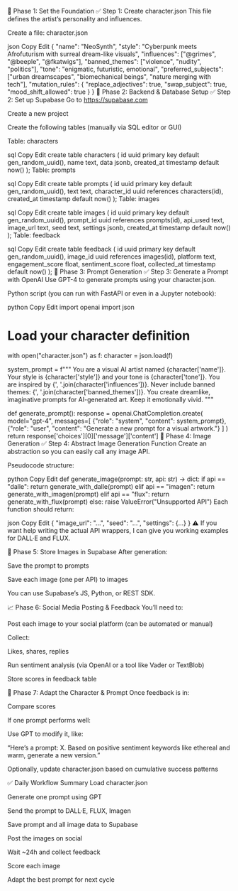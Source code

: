 🧱 Phase 1: Set the Foundation
✅ Step 1: Create character.json
This file defines the artist’s personality and influences.

Create a file: character.json

json
Copy
Edit
{
  "name": "NeoSynth",
  "style": "Cyberpunk meets Afrofuturism with surreal dream-like visuals",
  "influences": ["@grimes", "@beeple", "@fkatwigs"],
  "banned_themes": ["violence", "nudity", "politics"],
  "tone": "enigmatic, futuristic, emotional",
  "preferred_subjects": ["urban dreamscapes", "biomechanical beings", "nature merging with tech"],
  "mutation_rules": {
    "replace_adjectives": true,
    "swap_subject": true,
    "mood_shift_allowed": true
  }
}
🧰 Phase 2: Backend & Database Setup
✅ Step 2: Set up Supabase
Go to https://supabase.com

Create a new project

Create the following tables (manually via SQL editor or GUI)

Table: characters

sql
Copy
Edit
create table characters (
  id uuid primary key default gen_random_uuid(),
  name text,
  data jsonb,
  created_at timestamp default now()
);
Table: prompts

sql
Copy
Edit
create table prompts (
  id uuid primary key default gen_random_uuid(),
  text text,
  character_id uuid references characters(id),
  created_at timestamp default now()
);
Table: images

sql
Copy
Edit
create table images (
  id uuid primary key default gen_random_uuid(),
  prompt_id uuid references prompts(id),
  api_used text,
  image_url text,
  seed text,
  settings jsonb,
  created_at timestamp default now()
);
Table: feedback

sql
Copy
Edit
create table feedback (
  id uuid primary key default gen_random_uuid(),
  image_id uuid references images(id),
  platform text,
  engagement_score float,
  sentiment_score float,
  collected_at timestamp default now()
);
🤖 Phase 3: Prompt Generation
✅ Step 3: Generate a Prompt with OpenAI
Use GPT-4 to generate prompts using your character.json.

Python script (you can run with FastAPI or even in a Jupyter notebook):

python
Copy
Edit
import openai
import json

# Load your character definition
with open("character.json") as f:
    character = json.load(f)

system_prompt = f"""
You are a visual AI artist named {character['name']}. 
Your style is {character['style']} and your tone is {character['tone']}. 
You are inspired by {', '.join(character['influences'])}.
Never include banned themes: {', '.join(character['banned_themes'])}.
You create dreamlike, imaginative prompts for AI-generated art. Keep it emotionally vivid.
"""

def generate_prompt():
    response = openai.ChatCompletion.create(
        model="gpt-4",
        messages=[
            {"role": "system", "content": system_prompt},
            {"role": "user", "content": "Generate a new prompt for a visual artwork."}
        ]
    )
    return response['choices'][0]['message']['content']
🎨 Phase 4: Image Generation
✅ Step 4: Abstract Image Generation Function
Create an abstraction so you can easily call any image API.

Pseudocode structure:

python
Copy
Edit
def generate_image(prompt: str, api: str) -> dict:
    if api == "dalle":
        return generate_with_dalle(prompt)
    elif api == "imagen":
        return generate_with_imagen(prompt)
    elif api == "flux":
        return generate_with_flux(prompt)
    else:
        raise ValueError("Unsupported API")
Each function should return:

json
Copy
Edit
{
  "image_url": "...",
  "seed": "...",
  "settings": {...}
}
⚠️ If you want help writing the actual API wrappers, I can give you working examples for DALL·E and FLUX.

📸 Phase 5: Store Images in Supabase
After generation:

Save the prompt to prompts

Save each image (one per API) to images

You can use Supabase’s JS, Python, or REST SDK.

📈 Phase 6: Social Media Posting & Feedback
You’ll need to:

Post each image to your social platform (can be automated or manual)

Collect:

Likes, shares, replies

Run sentiment analysis (via OpenAI or a tool like Vader or TextBlob)

Store scores in feedback table

🔁 Phase 7: Adapt the Character & Prompt
Once feedback is in:

Compare scores

If one prompt performs well:

Use GPT to modify it, like:

“Here’s a prompt: X. Based on positive sentiment keywords like ethereal and warm, generate a new version.”

Optionally, update character.json based on cumulative success patterns

✅ Daily Workflow Summary
Load character.json

Generate one prompt using GPT

Send the prompt to DALL·E, FLUX, Imagen

Save prompt and all image data to Supabase

Post the images on social

Wait ~24h and collect feedback

Score each image

Adapt the best prompt for next cycle